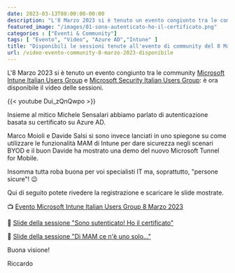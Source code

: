 ```yaml
---
date: 2023-03-13T08:00:00-00:00
description: "L'8 Marzo 2023 si è tenuto un evento congiunto tra le community Microsoft Intune Italian Users Group e Microsoft Security Italian Users Group: è ora disponibile il video delle sessioni."
featured_image: "/images/01-sono-autenticato-ho-il-certificato.png"
categories : ["Eventi & Community"]
tags: [ "Evento", "Video", "Azure AD","Intune" ]
title: "Disponibili le sessioni tenute all'evento di community del 8 Marzo 2023"
url: /video-evento-community-8-marzo-2023-disponibile
---
```

L'8 Marzo 2023 si è tenuto un evento congiunto tra le community [Microsoft Intune Italian Users Group]() e [Microsoft Security Italian Users Group](): è ora disponibile il video delle sessioni.

{{< youtube Dui_zQnQwpo >}}

Insieme al mitico Michele Sensalari abbiamo parlato di autenticazione basata su certificato su Azure AD.

Marco Moioli e Davide Salsi si sono invece lanciati in uno spiegone su come utilizzare le funzionalità MAM di Intune per dare sicurezza negli scenari BYOD e il buon Davide ha mostrato una demo del nuovo Microsoft Tunnel for Mobile.

Insomma tutta roba buona per voi specialisti IT ma, soprattutto, "persone sicure"! 😉

Qui di seguito potete rivedere la registrazione e scaricare le slide mostrate.

📺 [Evento Microsoft Intune Italian Users Group 8 Marzo 2023](https://www.youtube.com/watch?v=Dui_zQnQwpo)

📃 [Slide della sessione "Sono sutenticato! Ho il certificato"](https://speakerdeck.com/memiug/quinto-evento-08-03-2023-sono-autenticato-ho-il-certificato)

📃 [Slide della sessione "Di MAM ce n'è uno solo..."](https://speakerdeck.com/memiug/quinto-evento-08-03-2023-di-mam-ce-ne-uno-solo-dot-dot-dot)

Buona visione!

Riccardo